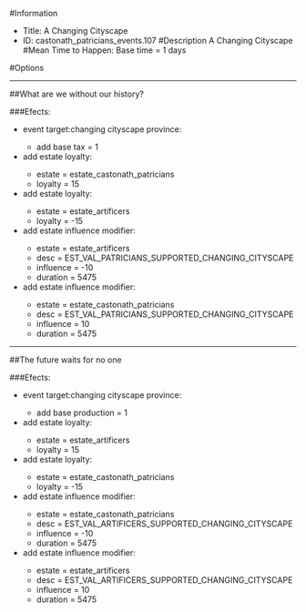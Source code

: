 #Information
 - Title: A Changing Cityscape
 - ID: castonath_patricians_events.107
#Description
A Changing Cityscape
#Mean Time to Happen:
Base time = 1 days

#Options

___
##What are we without our history?

###Efects:<ul><li>event target:changing cityscape province:</li><ul><li>add base tax = 1</li></ul><li>add estate loyalty:</li><ul><li>estate = estate_castonath_patricians</li><li>loyalty = 15</li></ul><li>add estate loyalty:</li><ul><li>estate = estate_artificers</li><li>loyalty = -15</li></ul><li>add estate influence modifier:</li><ul><li>estate = estate_artificers</li><li>desc = EST_VAL_PATRICIANS_SUPPORTED_CHANGING_CITYSCAPE</li><li>influence = -10</li><li>duration = 5475</li></ul><li>add estate influence modifier:</li><ul><li>estate = estate_castonath_patricians</li><li>desc = EST_VAL_PATRICIANS_SUPPORTED_CHANGING_CITYSCAPE</li><li>influence = 10</li><li>duration = 5475</li></ul></ul>

___
##The future waits for no one

###Efects:<ul><li>event target:changing cityscape province:</li><ul><li>add base production = 1</li></ul><li>add estate loyalty:</li><ul><li>estate = estate_artificers</li><li>loyalty = 15</li></ul><li>add estate loyalty:</li><ul><li>estate = estate_castonath_patricians</li><li>loyalty = -15</li></ul><li>add estate influence modifier:</li><ul><li>estate = estate_castonath_patricians</li><li>desc = EST_VAL_ARTIFICERS_SUPPORTED_CHANGING_CITYSCAPE</li><li>influence = -10</li><li>duration = 5475</li></ul><li>add estate influence modifier:</li><ul><li>estate = estate_artificers</li><li>desc = EST_VAL_ARTIFICERS_SUPPORTED_CHANGING_CITYSCAPE</li><li>influence = 10</li><li>duration = 5475</li></ul></ul>
